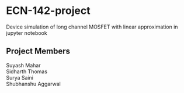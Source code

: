 # ECN-142-project
Device simulation of long channel MOSFET with linear approximation in jupyter notebook

## Project Members
Suyash Mahar  
Sidharth Thomas  
Surya Saini  
Shubhanshu Aggarwal  
